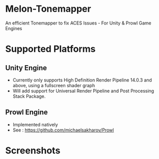 # Melon-Tonemapper
An efficient Tonemapper to fix ACES Issues - For Unity &amp; Prowl Game Engines

# Supported Platforms

## Unity Engine
- Currently only supports High Definition Render Pipeline 14.0.3 and above, using a fullscreen shader graph
- Will add support for Universal Render Pipeline and Post Processing Stack Package.

## Prowl Engine
- Implemented natively
- See : https://github.com/michaelsakharov/Prowl

# Screenshots

